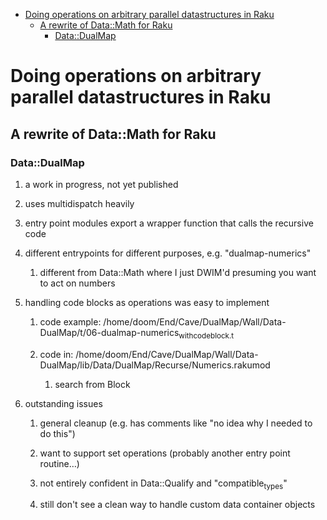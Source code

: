 - [Doing operations on arbitrary parallel datastructures in Raku](#orgf712ea0)
  - [A rewrite of Data::Math for Raku](#org290f892)
    - [Data::DualMap](#org2efca8c)


<a id="orgf712ea0"></a>

# Doing operations on arbitrary parallel datastructures in Raku


<a id="org290f892"></a>

## A rewrite of Data::Math for Raku


<a id="org2efca8c"></a>

### Data::DualMap

1.  a work in progress, not yet published

2.  uses multidispatch heavily

3.  entry point modules export a wrapper function that calls the recursive code

4.  different entrypoints for different purposes, e.g. "dualmap-numerics"

    1.  different from Data::Math where I just DWIM'd presuming you want to act on numbers

5.  handling code blocks as operations was easy to implement

    1.  code example: /home/doom/End/Cave/DualMap/Wall/Data-DualMap/t/06-dualmap-numerics<sub>with</sub><sub>codeblock.t</sub>
    
    2.  code in: /home/doom/End/Cave/DualMap/Wall/Data-DualMap/lib/Data/DualMap/Recurse/Numerics.rakumod
    
        1.  search from Block

6.  outstanding issues

    1.  general cleanup (e.g. has comments like "no idea why I needed to do this")
    
    2.  want to support set operations (probably another entry point routine&#x2026;)
    
    3.  not entirely confident in Data::Qualify and "compatible<sub>types</sub>"
    
    4.  still don't see a clean way to handle custom data container objects

